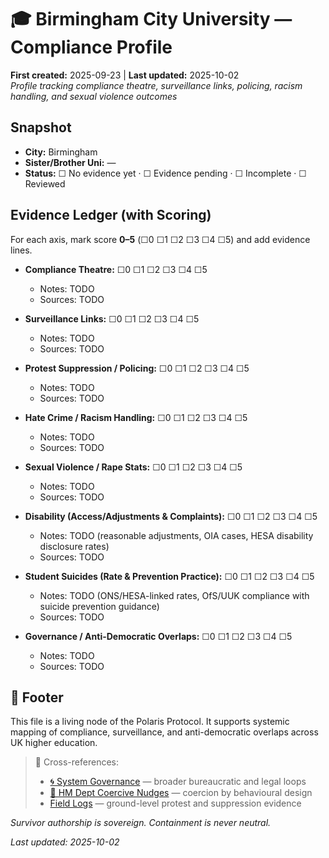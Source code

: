 # 🎓 Birmingham City University — Compliance Profile
**First created:** 2025-09-23 | **Last updated:** 2025-10-02  
*Profile tracking compliance theatre, surveillance links, policing, racism handling, and sexual violence outcomes*

## Snapshot
- **City:** Birmingham
- **Sister/Brother Uni:** —
- **Status:** ☐ No evidence yet · ☐ Evidence pending · ☐ Incomplete · ☐ Reviewed

## Evidence Ledger (with Scoring)
For each axis, mark score **0–5** (☐0 ☐1 ☐2 ☐3 ☐4 ☐5) and add evidence lines.

- **Compliance Theatre:** ☐0 ☐1 ☐2 ☐3 ☐4 ☐5  
  - Notes: TODO
  - Sources: TODO

- **Surveillance Links:** ☐0 ☐1 ☐2 ☐3 ☐4 ☐5  
  - Notes: TODO
  - Sources: TODO

- **Protest Suppression / Policing:** ☐0 ☐1 ☐2 ☐3 ☐4 ☐5  
  - Notes: TODO
  - Sources: TODO

- **Hate Crime / Racism Handling:** ☐0 ☐1 ☐2 ☐3 ☐4 ☐5  
  - Notes: TODO
  - Sources: TODO

- **Sexual Violence / Rape Stats:** ☐0 ☐1 ☐2 ☐3 ☐4 ☐5  
  - Notes: TODO
  - Sources: TODO

- **Disability (Access/Adjustments & Complaints):** ☐0 ☐1 ☐2 ☐3 ☐4 ☐5  
  - Notes: TODO (reasonable adjustments, OIA cases, HESA disability disclosure rates)
  - Sources: TODO

- **Student Suicides (Rate & Prevention Practice):** ☐0 ☐1 ☐2 ☐3 ☐4 ☐5  
  - Notes: TODO (ONS/HESA-linked rates, OfS/UUK compliance with suicide prevention guidance)
  - Sources: TODO

- **Governance / Anti-Democratic Overlaps:** ☐0 ☐1 ☐2 ☐3 ☐4 ☐5  
  - Notes: TODO
  - Sources: TODO

## 🏮 Footer  

This file is a living node of the Polaris Protocol. It supports systemic mapping of compliance, surveillance, and anti-democratic overlaps across UK higher education.

> 📡 Cross-references:  
> - [🌀 System Governance](../🌀_System_Governance/) — broader bureaucratic and legal loops  
> - [🧠 HM Dept Coercive Nudges](../🧠_HM_Dept_Coercive_Nudges/) — coercion by behavioural design  
> - [Field Logs](../../Field_Logs/) — ground-level protest and suppression evidence  

*Survivor authorship is sovereign. Containment is never neutral.*  

_Last updated: 2025-10-02_
